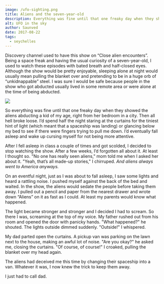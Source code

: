 ```yaml
---
image: /ufo-sighting.png
title: Aliens and the seven-year-old
description: Everything was fine until that one freaky day when they showed the aliens abducting a kid of my age, right from her bedroom in a city.
alt: UFO in the sky
author: Saunved
date: 2017-08-22
tags:
  - seychelles
---
```

Discovery channel used to have this show on “Close alien encounters”. Being a space freak and having the usual curiosity of a seven-year-old, I used to watch these episodes with bated breath and half-closed eyes. Although the show would be pretty enjoyable, sleeping alone at night would usually mean pulling the blanket over and pretending to be in a huge orb of “unkidnappable” steel. I was sure I would be safe because people in the show who got abducted usually lived in some remote area or were alone at the time of being abducted.

![](ufo-logic.png)

So everything was fine until that one freaky day when they showed the aliens abducting a kid of my age, right from her bedroom in a city. Then all hell broke loose. I’d spend half the night staring at the curtains for the tiniest hint of light (which meant that a spaceship was landing) or glancing below my bed to see if there were fingers trying to pull me down. I’d eventually fall asleep and wake up cursing myself for not being more attentive.

After I fell asleep in class a couple of times and got scolded, I decided to stop watching the show. After a few weeks, I’d forgotten all about it. At least I thought so.
"No one has really seen aliens," mom told me when I asked her about it.
"Yeah, that’s all made-up stories," I chirruped. 
_And aliens always went to America anyways._

On an eventful night, just as I was about to fall asleep, I saw some lights and heard a rattling noise. I pushed myself against the back of the bed and waited. In the show, the aliens would sedate the people before taking them away. I pulled out a pencil and paper from the nearest drawer and wrote down “Aliens” on it as fast as I could. At least my parents would know what happened.

The light became stronger and stronger and I decided I had to scream. So there I was, screaming at the top of my voice. My father rushed out from his room and opened the door with panicky hands.
"What happened?" he shouted. 
The lights outside dimmed suddenly.
"Outside!" I whispered.

My dad parted open the curtains. A pickup van was parking on the lawn next to the house, making an awful lot of noise.
"Are you okay?" he asked me, closing the curtains.
"Of course, of course!" I croaked, pulling the blanket over my head again.

The aliens had deceived me this time by changing their spaceship into a van. Whatever it was, I now knew the trick to keep them away.

I just had to call dad.